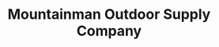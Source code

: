 ---
title: "Mountainman Outdoor Supply Company"
url: /saratoga-springs/mountainman-outdoor-supply-company/
shop: Outdoor
---